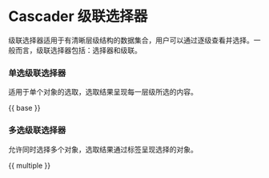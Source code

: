 # Cascader 级联选择器

级联选择器适用于有清晰层级结构的数据集合，用户可以通过逐级查看并选择。一般而言，级联选择器包括：选择器和级联。

### 单选级联选择器

适用于单个对象的选取，选取结果呈现每一层级所选的内容。

{{ base }}

### 多选级联选择器

允许同时选择多个对象，选取结果通过标签呈现选择的对象。

{{ multiple }}